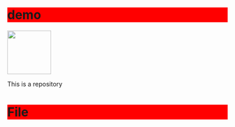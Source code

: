 # demo
<!DOCTYPEhtml>
<html>
<head
  <meta charset='UTF-8'>
  <title>Pretty</title>
</head>
<body>
  <img src='https://image.cnbcfm.com/api/v1/image/102676070-145812002.jpg?v=1529468457' width='100px'>
  <p>This is a repository</p>
  <h1>File</h1>
</body>
</html>
<style>
  h1{
    background-color:red;
  }
</style>
